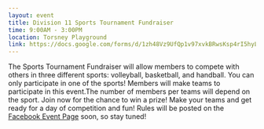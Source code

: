```yaml
---
layout: event
title: Division 11 Sports Tournament Fundraiser
time: 9:00AM - 3:00PM
location: Torsney Playground
link: https://docs.google.com/forms/d/1zh48Vz9UfQp1v97xvkBRwsKsp4rI5hyLiWmzC4-9u8M/viewform
---
```

The Sports Tournament Fundraiser will allow members to compete with others in three different sports: volleyball, basketball, and handball. You can only participate in one of the sports! Members will make teams to participate in this event.The number of members per teams will depend on the sport. Join now for the chance to win a prize! Make your teams and get ready for a day of competition and fun! Rules will be posted on the [Facebook Event Page](https://www.facebook.com/events/102746110122692/) soon, so stay tuned!